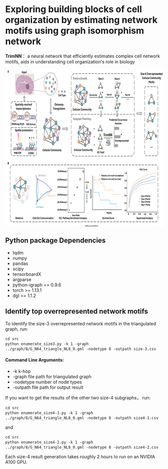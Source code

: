 # Exploring building blocks of cell organization by estimating network motifs using graph isomorphism network

**TrimNN**： a neural network that efficiently estimates complex cell network motifs, aids in understanding cell organization's role in biology

<p align="center">
  <img height="500" width="750" src="https://github.com/yuyang-0825/TrimNN/blob/main/figure/TrimNN.png"/>
</p>



## Python package Dependencies
* tqdm
* numpy
* pandas
* scipy
* tensorboardX
* argparse
* python-igraph == 0.9.6
* torch >= 1.13.1
* dgl == 1.1.2


## Identify top overrepresented network motifs
To identify the size-3 overrepresented network motifs in the triangulated graph, run:
```
cd src
python enumerate_size3.py -k 1 -graph ../graph/8/G_N64_triangle_NL8_0.gml -nodetype 8 -outpath size-3.csv
```

#### Command Line Arguments:
*	-k k-hop
*	-graph  file path for triangulated graph
*	-nodetype number of node types
*	-outpath file path for output result

If you want to get the results of the other two size-4 subgraphs， run:
```
cd src
python enumerate_size4-1.py -k 1 -graph ../graph/8/G_N64_triangle_NL8_0.gml -nodetype 8 -outpath size4-1.csv
```
and
```
cd src
python enumerate_size4-2.py -k 1 -graph ../graph/8/G_N64_triangle_NL8_0.gml -nodetype 8 -outpath size4-2.csv
```
Each size-4 result generation takes roughly 2 hours to run on an NVIDIA A100 GPU.
